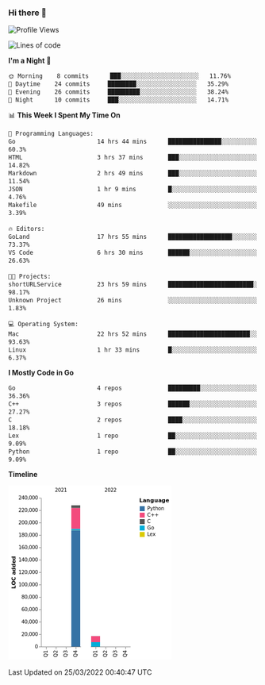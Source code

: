 ### Hi there 👋

<!--START_SECTION:waka-->
![Profile Views](http://img.shields.io/badge/Profile%20Views-1-blue)

![Lines of code](https://img.shields.io/badge/From%20Hello%20World%20I%27ve%20Written-245%20Thousand%20lines%20of%20code-blue)

**I'm a Night 🦉** 

```text
🌞 Morning    8 commits      ███░░░░░░░░░░░░░░░░░░░░░░   11.76% 
🌆 Daytime    24 commits     ████████░░░░░░░░░░░░░░░░░   35.29% 
🌃 Evening    26 commits     █████████░░░░░░░░░░░░░░░░   38.24% 
🌙 Night      10 commits     ███░░░░░░░░░░░░░░░░░░░░░░   14.71%

```


📊 **This Week I Spent My Time On** 

```text
💬 Programming Languages: 
Go                       14 hrs 44 mins      ███████████████░░░░░░░░░░   60.3% 
HTML                     3 hrs 37 mins       ███░░░░░░░░░░░░░░░░░░░░░░   14.82% 
Markdown                 2 hrs 49 mins       ███░░░░░░░░░░░░░░░░░░░░░░   11.54% 
JSON                     1 hr 9 mins         █░░░░░░░░░░░░░░░░░░░░░░░░   4.76% 
Makefile                 49 mins             ░░░░░░░░░░░░░░░░░░░░░░░░░   3.39%

🔥 Editors: 
GoLand                   17 hrs 55 mins      ██████████████████░░░░░░░   73.37% 
VS Code                  6 hrs 30 mins       ██████░░░░░░░░░░░░░░░░░░░   26.63%

🐱‍💻 Projects: 
shortURLService          23 hrs 59 mins      ████████████████████████░   98.17% 
Unknown Project          26 mins             ░░░░░░░░░░░░░░░░░░░░░░░░░   1.83%

💻 Operating System: 
Mac                      22 hrs 52 mins      ███████████████████████░░   93.63% 
Linux                    1 hr 33 mins        █░░░░░░░░░░░░░░░░░░░░░░░░   6.37%

```

**I Mostly Code in Go** 

```text
Go                       4 repos             █████████░░░░░░░░░░░░░░░░   36.36% 
C++                      3 repos             ██████░░░░░░░░░░░░░░░░░░░   27.27% 
C                        2 repos             ████░░░░░░░░░░░░░░░░░░░░░   18.18% 
Lex                      1 repo              ██░░░░░░░░░░░░░░░░░░░░░░░   9.09% 
Python                   1 repo              ██░░░░░░░░░░░░░░░░░░░░░░░   9.09%

```


**Timeline**

![Chart not found](https://raw.githubusercontent.com/h3n4l/h3n4l/main/charts/bar_graph.png) 


 Last Updated on 25/03/2022 00:40:47 UTC
<!--END_SECTION:waka-->


